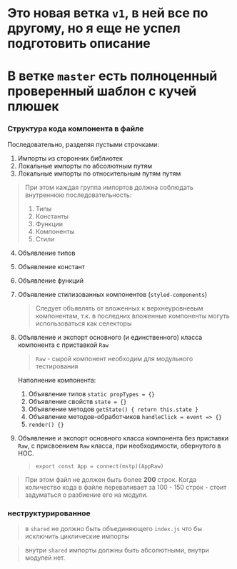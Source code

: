 # Это новая ветка `v1`, в ней все по другому, но я еще не успел подготовить описание
# В ветке `master` есть полноценный проверенный шаблон с кучей плюшек

### Структура кода компонента в файле
Последовательно, разделяя пустыми строчками:
1. Импорты из сторонних библиотек
2. Локальные импорты по абсолютным путям
3. Локальные импорты по относительным путям путям
> При этом каждая группа импортов должна соблюдать внутреннюю последовательность:
> 1. Типы
> 2. Константы
> 3. Функции
> 4. Компоненты
> 5. Стили
4. Объявление типов
5. Объявление констант
6. Объявление функций
7. Объявление стилизованных компонентов (`styled-components`)
    > Следует объявлять от вложенных к верхнеуровневым компонентам, т.к. в последних вложенные компоненты могуть использоваться как селекторы
8. Объявление и экспорт основного (и единственного) класса компонента с приставкой `Raw`
    > `Raw` - сырой компонент необходим для модульного тестирования
    
    Наполнение компонента:
    1. Объявление типов `static propTypes = {}`
    2. Объявление свойств `state = {}`
    3. Объявление методов `getState() { return this.state }`
    4. Объявление методов-обработчиков `handleClick = event => {}`
    5. `render() {}`
9. Объявление и экспорт основного класса компонента без приставки `Raw`, с присвоением `Raw` класса, при необходимости, обернутого в HOC.
    > `export const App = connect(mstp)(AppRaw)`

> При этом файл не должен быть более **200** строк. Когда количество кода в файле переваливает за 100 - 150 строк - стоит задуматься о разбиение его на модули.


### неструктурированное

> в `shared` не должно быть объединяющего `index.js` что бы исключить циклические импорты

> внутри `shared` импорты должны быть абсолютными, внутри модулей нет.